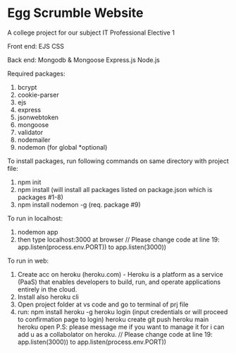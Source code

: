 # Egg Scrumble Website
 A college project for our subject IT Professional Elective 1 

Front end:
EJS
CSS

Back end:
Mongodb & Mongoose
Express.js
Node.js

Required packages:
1) bcrypt
2) cookie-parser
3) ejs
4) express
5) jsonwebtoken
6) mongoose
7) validator
8) nodemailer 
9) nodemon (for global *optional)

To install packages, run following commands on same directory with project file:
1) npm init
2) npm install (will install all packages listed on package.json which is packages #1-8)
3) npm install nodemon -g (req. package #9)

To run in localhost:
1) nodemon app
2) then type localhost:3000 at browser
// Please change code at line 19:
   app.listen(process.env.PORT)) to app.listen(3000))

To run in web:
1) Create acc on heroku 
(heroku.com) - Heroku is a platform as a service (PaaS) that enables developers to build, run, and operate applications entirely in the cloud.
2) Install also heroku cli
3) Open project folder at vs code and go to terminal of prj file
4) run: npm install heroku -g
   heroku login (input credentials or will proceed to confirmation page to login)
   heroku create
   git push heroku main
   heroku open 
P.S: please message me if you want to manage it for i can add u as a collabolator on heroku.
// Please change code at line 19:
   app.listen(3000)) to app.listen(process.env.PORT))
     
